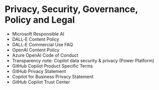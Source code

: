 # Privacy, Security, Governance, Policy and Legal
* Microsoft Responsible AI
* DALL‑E Content Policy
* DALL‑E Commercial Use FAQ
* OpenAI Content Policy
* Azure OpenAI Code of Conduct
* Transparency note: Copilot data security & privacy (Power Platform)
* GitHub Copilot Product Specific Terms
* GitHub Privacy Statement
* Copilot for Business Privacy Statement
* GitHub Copilot Trust Center
